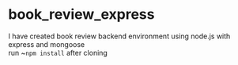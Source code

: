 # book_review_express
I have created book review backend environment using node.js with express and mongoose                
run ~`npm install` after cloning
